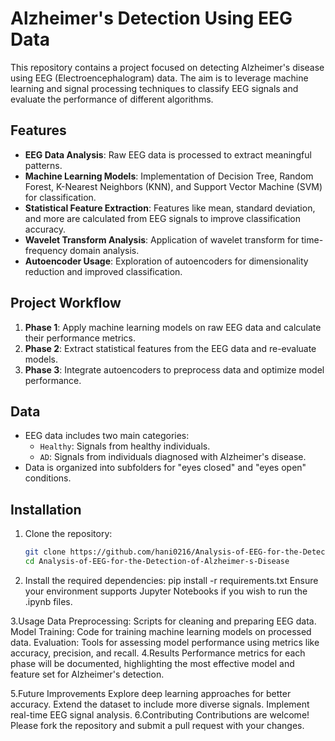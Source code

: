 # Alzheimer's Detection Using EEG Data

This repository contains a project focused on detecting Alzheimer's disease using EEG (Electroencephalogram) data. The aim is to leverage machine learning and signal processing techniques to classify EEG signals and evaluate the performance of different algorithms.

## Features

- **EEG Data Analysis**: Raw EEG data is processed to extract meaningful patterns.
- **Machine Learning Models**: Implementation of Decision Tree, Random Forest, K-Nearest Neighbors (KNN), and Support Vector Machine (SVM) for classification.
- **Statistical Feature Extraction**: Features like mean, standard deviation, and more are calculated from EEG signals to improve classification accuracy.
- **Wavelet Transform Analysis**: Application of wavelet transform for time-frequency domain analysis.
- **Autoencoder Usage**: Exploration of autoencoders for dimensionality reduction and improved classification.

## Project Workflow

1. **Phase 1**: Apply machine learning models on raw EEG data and calculate their performance metrics.
2. **Phase 2**: Extract statistical features from the EEG data and re-evaluate models.
3. **Phase 3**: Integrate autoencoders to preprocess data and optimize model performance.

## Data

- EEG data includes two main categories:
  - `Healthy`: Signals from healthy individuals.
  - `AD`: Signals from individuals diagnosed with Alzheimer's disease.
- Data is organized into subfolders for "eyes closed" and "eyes open" conditions.

## Installation

1. Clone the repository:
   ```bash
   git clone https://github.com/hani0216/Analysis-of-EEG-for-the-Detection-of-Alzheimer-s-Disease.git
   cd Analysis-of-EEG-for-the-Detection-of-Alzheimer-s-Disease
2. Install the required dependencies:
      pip install -r requirements.txt
Ensure your environment supports Jupyter Notebooks if you wish to run the .ipynb files.

3.Usage
Data Preprocessing: Scripts for cleaning and preparing EEG data.
Model Training: Code for training machine learning models on processed data.
Evaluation: Tools for assessing model performance using metrics like accuracy, precision, and recall.
4.Results
Performance metrics for each phase will be documented, highlighting the most effective model and feature set for Alzheimer's detection.

5.Future Improvements
Explore deep learning approaches for better accuracy.
Extend the dataset to include more diverse signals.
Implement real-time EEG signal analysis.
6.Contributing
Contributions are welcome! Please fork the repository and submit a pull request with your changes.



